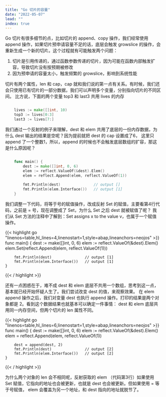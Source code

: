```yaml
---
title: "Go 切片的容量"
date: "2022-05-07"
lead: ""
index: true
---
```


Go 切片有很多细节的点，比如切片的 append、copy 操作，我们经常使用 append 操作，如果切片预申请容量不足的话，底层会触发 growslice 的操作，会
重新生成一个新的切片。这个过程就有可能触发两个问题：

1. 切片是引用传递的，通过函数参数传递的切片，因为可能在函数内部触发扩容，导致切片没有按预期被修改
2. 因为预申请的容量太小，触发频繁的 growslice，影响到系统性能

切片有两个属性，len 和 cap，cap 就和我们说的第一点有关系。有时候，我们还会只使用已有切片的一部分数据，我们可以声明多个变量，分别指向切片的不同区间。
比方说，下面的两个变量 top3 和 last3 共用 lives 的内存

```go

	lives := make([]int, 10)
	top3 := lives[0:3]
	last3 := lives[7:]

```

我们通过一个反射的例子来理解，dest 和 elem 共用了底层的一份内存数据，为什么 dest 输出的结果是空呢？因为提前就把 dest 的 cap 设置成了6，
这里只 append 了一个整数1，所以，append 的时候也不会触发底层数组的扩容，那这是什么原因呢？

```go

    func main() {
        dest := make([]int, 0, 6)
        elem := reflect.ValueOf(&dest).Elem()
        elem = reflect.Append(elem, reflect.ValueOf(1))
    
        fmt.Println(dest)               // output []
        fmt.Println(elem.Interface())   // output [1]
    }

```

我们调整一下代码，将等于号的赋值操作，改成反射 Set 的赋值，主要看第4行代码，之前是 = 号，现在调整成了 Set，为什么 Set 之后 dest 就被赋值了呢？
我们从 Set 方法的注释中了解到：Set assigns x to the value v，也属于一个赋值操作。

{{< highlight go "linenos=table,hl_lines=4,linenostart=1,style=abap,lineanchors=neojos" >}}
    func main() {
        dest := make([]int, 0, 6)
        elem := reflect.ValueOf(&dest).Elem()
        elem.Set(reflect.Append(elem, reflect.ValueOf(1)))
    
        fmt.Println(dest)               // output [1]
        fmt.Println(elem.Interface())   // output [1]
    }
{{< / highlight >}}

还有一点困惑在于，难不成 dest 和 elem 底层不共用一个数组，思考到这一点，基本就已经开始怀疑人生了。我们尝试改变 dest 的值，来观察效果。
在 elem append 操作之后，我们对变量 dest 也执行 append 操作。打印的结果是两个对象都是 2。看到这个数据结果也就基本可以确定一件事情：
dest 和 elem 底层共用同一内存空间，但两个切片的 len 属性不同。

{{< highlight go "linenos=table,hl_lines=6,linenostart=1,style=abap,lineanchors=neojos" >}}
    func main() {
        dest := make([]int, 0, 6)
        elem := reflect.ValueOf(&dest).Elem()
        elem = reflect.Append(elem, reflect.ValueOf(1))
        
        dest = append(dest, 2)
        fmt.Println(dest)               // output [2]
        fmt.Println(elem.Interface())   // output [2]
    }
{{< / highlight >}}

为什么两个对象的 len 会不相同呢，反射获取的 elem （代码第3行）如果使用 Set 赋值，它指向的地址也会被更新，也就是 dest 也会被更新。但如果使用 = 等于号赋值，
elem 会覆盖为另一个地址，和 dest 指向的地址就脱节了。


